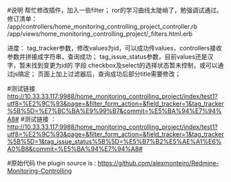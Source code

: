 #说明
帮忙修改插件，加入一些filter；
ror的学习曲线太陡峭了，勉强调试通过。
修订清单：
/app/controllers/home_monitoring_controlling_project_controller.rb
/app/views/home_monitoring_controlling_project/_filters.html.erb

进度：
tag_tracker参数，修改values为id，可以成功传values，controllers接收参数并拼接成字符串，查询成功；
tag_issue_status参数，目前values还是汉字，暂未找到变更为id的 字段
checkbox及select的选择状态暂未控制，或可以通过js搞定；
页面上加上过滤器后，查询成功后部分title需要修改；

#测试链接
http://10.33.33.117:9988/home_monitoring_controlling_project/index/test1?utf8=%E2%9C%93&page=&filter_form_action=&field_tracker=1&tag_tracker%5B%5D=%E7%BC%BA%E9%99%B7&commit=%E5%BA%94%E7%94%A8#
#测试链接 ：
http://10.33.33.117:9988/home_monitoring_controlling_project/index/test1?utf8=%E2%9C%93&page=&filter_form_action=&field_tracker=1&tag_tracker%5B%5D=1&tag_issue_status%5B%5D=%E5%B7%B2%E5%AE%A1%E6%A0%B8&commit=%E5%BA%94%E7%94%A8#

#原始代码
the plugin source is : 
https://github.com/alexmonteiro/Redmine-Monitoring-Controlling
